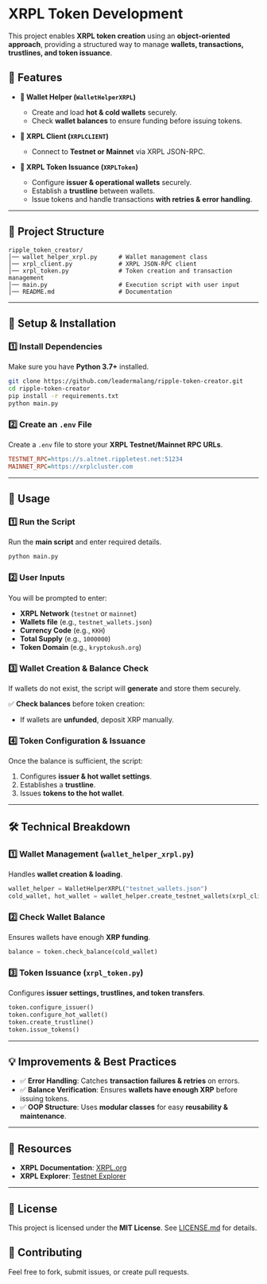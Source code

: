 # **XRPL Token Development**

This project enables **XRPL token creation** using an **object-oriented approach**, providing a structured way to manage **wallets, transactions, trustlines, and token issuance**.

## **📌 Features**
- **🔹 Wallet Helper (`WalletHelperXRPL`)**  
  - Create and load **hot & cold wallets** securely.
  - Check **wallet balances** to ensure funding before issuing tokens.
  
- **🔹 XRPL Client (`XRPLCLIENT`)**  
  - Connect to **Testnet or Mainnet** via XRPL JSON-RPC.
  
- **🔹 XRPL Token Issuance (`XRPLToken`)**  
  - Configure **issuer & operational wallets** securely.
  - Establish a **trustline** between wallets.
  - Issue tokens and handle transactions **with retries & error handling**.

---

## **📂 Project Structure**
```
ripple_token_creator/
│── wallet_helper_xrpl.py      # Wallet management class
│── xrpl_client.py             # XRPL JSON-RPC client
│── xrpl_token.py              # Token creation and transaction management
│── main.py                    # Execution script with user input
│── README.md                  # Documentation
```

---

## **🔧 Setup & Installation**
### **1️⃣ Install Dependencies**
Make sure you have **Python 3.7+** installed.


```bash
git clone https://github.com/leadermalang/ripple-token-creator.git
cd ripple-token-creator
pip install -r requirements.txt
python main.py

```

### **2️⃣ Create an `.env` File**
Create a `.env` file to store your **XRPL Testnet/Mainnet RPC URLs**.

```ini
TESTNET_RPC=https://s.altnet.rippletest.net:51234
MAINNET_RPC=https://xrplcluster.com
```

---

## **🚀 Usage**
### **1️⃣ Run the Script**
Run the **main script** and enter required details.

```sh
python main.py
```

### **2️⃣ User Inputs**
You will be prompted to enter:
- **XRPL Network** (`testnet` or `mainnet`)
- **Wallets file** (e.g., `testnet_wallets.json`)
- **Currency Code** (e.g., `KKH`)
- **Total Supply** (e.g., `1000000`)
- **Token Domain** (e.g., `kryptokush.org`)

### **3️⃣ Wallet Creation & Balance Check**
If wallets do not exist, the script will **generate** and store them securely.

✅ **Check balances** before token creation:
- If wallets are **unfunded**, deposit XRP manually.

### **4️⃣ Token Configuration & Issuance**
Once the balance is sufficient, the script:
1. Configures **issuer & hot wallet settings**.
2. Establishes a **trustline**.
3. Issues **tokens to the hot wallet**.

---

## **🛠 Technical Breakdown**
### **1️⃣ Wallet Management (`wallet_helper_xrpl.py`)**
Handles **wallet creation & loading**.
```python
wallet_helper = WalletHelperXRPL("testnet_wallets.json")
cold_wallet, hot_wallet = wallet_helper.create_testnet_wallets(xrpl_client)
```

### **2️⃣ Check Wallet Balance**
Ensures wallets have enough **XRP funding**.
```python
balance = token.check_balance(cold_wallet)
```

### **3️⃣ Token Issuance (`xrpl_token.py`)**
Configures **issuer settings, trustlines, and token transfers**.
```python
token.configure_issuer()
token.configure_hot_wallet()
token.create_trustline()
token.issue_tokens()
```

---

## **💡 Improvements & Best Practices**
- ✅ **Error Handling**: Catches **transaction failures & retries** on errors.
- ✅ **Balance Verification**: Ensures **wallets have enough XRP** before issuing tokens.
- ✅ **OOP Structure**: Uses **modular classes** for easy **reusability & maintenance**.

---

## **📖 Resources**
- **XRPL Documentation**: [XRPL.org](https://xrpl.org)
- **XRPL Explorer**: [Testnet Explorer](https://testnet.xrpl.org)

---

## 📜 License
This project is licensed under the **MIT License**. See [LICENSE.md](LICENSE.md) for details.

## 🤝 Contributing
Feel free to fork, submit issues, or create pull requests.